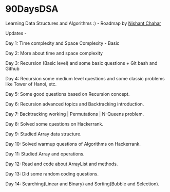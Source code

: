 # 90DaysDSA
Learning Data Structures and Algorithms :) - Roadmap by [Nishant Chahar](https://www.youtube.com/watch?v=UVP3123wNYQ&t=656s)

Updates -

Day 1: Time complexity and Space Complexity - Basic

Day 2: More about time and space complexity

Day 3: Recursion (Basic level) and some basic questions + Git bash and Github 

Day 4: Recursion some medium level questions and some classic problems like Tower of Hanoi, etc.

Day 5: Some good questions based on Recursion concept.

Day 6: Recursion advanced topics and Backtracking introduction.

Day 7: Backtracking working | Permutations | N-Queens problem.

Day 8: Solved some questions on Hackerrank.

Day 9: Studied Array data structure.

Day 10: Solved warmup questions of Algorithms on Hackerrank. 

Day 11: Studied Array and operations.

Day 12: Read and code about ArrayList and methods.

Day 13: Did some random coding questions.

Day 14: Searching(Linear and Binary) and Sorting(Bubble and Selection).
